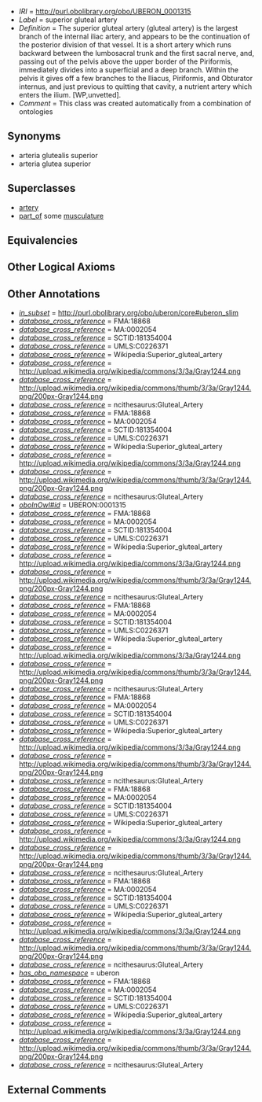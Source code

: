  * *IRI* = http://purl.obolibrary.org/obo/UBERON_0001315
 * *Label* = superior gluteal artery
 * *Definition* = The superior gluteal artery (gluteal artery) is the largest branch of the internal iliac artery, and appears to be the continuation of the posterior division of that vessel. It is a short artery which runs backward between the lumbosacral trunk and the first sacral nerve, and, passing out of the pelvis above the upper border of the Piriformis, immediately divides into a superficial and a deep branch. Within the pelvis it gives off a few branches to the Iliacus, Piriformis, and Obturator internus, and just previous to quitting that cavity, a nutrient artery which enters the ilium. [WP,unvetted].
 * *Comment* = This class was created automatically from a combination of ontologies

## Synonyms

 * arteria glutealis superior
 * arteria glutea superior

## Superclasses

 * [artery](../../UBERON/37/UBERON_0001637.md)
 * [part_of](../../BFO/50/BFO_0000050.md) some [musculature](../../UBERON/15/UBERON_0001015.md)

## Equivalencies


## Other Logical Axioms


## Other Annotations

 * *[in_subset](../../et/oboInOwl#inSubset.md)* = http://purl.obolibrary.org/obo/uberon/core#uberon_slim
 * *[database_cross_reference](../../ef/oboInOwl#hasDbXref.md)* = FMA:18868
 * *[database_cross_reference](../../ef/oboInOwl#hasDbXref.md)* = MA:0002054
 * *[database_cross_reference](../../ef/oboInOwl#hasDbXref.md)* = SCTID:181354004
 * *[database_cross_reference](../../ef/oboInOwl#hasDbXref.md)* = UMLS:C0226371
 * *[database_cross_reference](../../ef/oboInOwl#hasDbXref.md)* = Wikipedia:Superior_gluteal_artery
 * *[database_cross_reference](../../ef/oboInOwl#hasDbXref.md)* = http://upload.wikimedia.org/wikipedia/commons/3/3a/Gray1244.png
 * *[database_cross_reference](../../ef/oboInOwl#hasDbXref.md)* = http://upload.wikimedia.org/wikipedia/commons/thumb/3/3a/Gray1244.png/200px-Gray1244.png
 * *[database_cross_reference](../../ef/oboInOwl#hasDbXref.md)* = ncithesaurus:Gluteal_Artery
 * *[database_cross_reference](../../ef/oboInOwl#hasDbXref.md)* = FMA:18868
 * *[database_cross_reference](../../ef/oboInOwl#hasDbXref.md)* = MA:0002054
 * *[database_cross_reference](../../ef/oboInOwl#hasDbXref.md)* = SCTID:181354004
 * *[database_cross_reference](../../ef/oboInOwl#hasDbXref.md)* = UMLS:C0226371
 * *[database_cross_reference](../../ef/oboInOwl#hasDbXref.md)* = Wikipedia:Superior_gluteal_artery
 * *[database_cross_reference](../../ef/oboInOwl#hasDbXref.md)* = http://upload.wikimedia.org/wikipedia/commons/3/3a/Gray1244.png
 * *[database_cross_reference](../../ef/oboInOwl#hasDbXref.md)* = http://upload.wikimedia.org/wikipedia/commons/thumb/3/3a/Gray1244.png/200px-Gray1244.png
 * *[database_cross_reference](../../ef/oboInOwl#hasDbXref.md)* = ncithesaurus:Gluteal_Artery
 * *[oboInOwl#id](../../id/oboInOwl#id.md)* = UBERON:0001315
 * *[database_cross_reference](../../ef/oboInOwl#hasDbXref.md)* = FMA:18868
 * *[database_cross_reference](../../ef/oboInOwl#hasDbXref.md)* = MA:0002054
 * *[database_cross_reference](../../ef/oboInOwl#hasDbXref.md)* = SCTID:181354004
 * *[database_cross_reference](../../ef/oboInOwl#hasDbXref.md)* = UMLS:C0226371
 * *[database_cross_reference](../../ef/oboInOwl#hasDbXref.md)* = Wikipedia:Superior_gluteal_artery
 * *[database_cross_reference](../../ef/oboInOwl#hasDbXref.md)* = http://upload.wikimedia.org/wikipedia/commons/3/3a/Gray1244.png
 * *[database_cross_reference](../../ef/oboInOwl#hasDbXref.md)* = http://upload.wikimedia.org/wikipedia/commons/thumb/3/3a/Gray1244.png/200px-Gray1244.png
 * *[database_cross_reference](../../ef/oboInOwl#hasDbXref.md)* = ncithesaurus:Gluteal_Artery
 * *[database_cross_reference](../../ef/oboInOwl#hasDbXref.md)* = FMA:18868
 * *[database_cross_reference](../../ef/oboInOwl#hasDbXref.md)* = MA:0002054
 * *[database_cross_reference](../../ef/oboInOwl#hasDbXref.md)* = SCTID:181354004
 * *[database_cross_reference](../../ef/oboInOwl#hasDbXref.md)* = UMLS:C0226371
 * *[database_cross_reference](../../ef/oboInOwl#hasDbXref.md)* = Wikipedia:Superior_gluteal_artery
 * *[database_cross_reference](../../ef/oboInOwl#hasDbXref.md)* = http://upload.wikimedia.org/wikipedia/commons/3/3a/Gray1244.png
 * *[database_cross_reference](../../ef/oboInOwl#hasDbXref.md)* = http://upload.wikimedia.org/wikipedia/commons/thumb/3/3a/Gray1244.png/200px-Gray1244.png
 * *[database_cross_reference](../../ef/oboInOwl#hasDbXref.md)* = ncithesaurus:Gluteal_Artery
 * *[database_cross_reference](../../ef/oboInOwl#hasDbXref.md)* = FMA:18868
 * *[database_cross_reference](../../ef/oboInOwl#hasDbXref.md)* = MA:0002054
 * *[database_cross_reference](../../ef/oboInOwl#hasDbXref.md)* = SCTID:181354004
 * *[database_cross_reference](../../ef/oboInOwl#hasDbXref.md)* = UMLS:C0226371
 * *[database_cross_reference](../../ef/oboInOwl#hasDbXref.md)* = Wikipedia:Superior_gluteal_artery
 * *[database_cross_reference](../../ef/oboInOwl#hasDbXref.md)* = http://upload.wikimedia.org/wikipedia/commons/3/3a/Gray1244.png
 * *[database_cross_reference](../../ef/oboInOwl#hasDbXref.md)* = http://upload.wikimedia.org/wikipedia/commons/thumb/3/3a/Gray1244.png/200px-Gray1244.png
 * *[database_cross_reference](../../ef/oboInOwl#hasDbXref.md)* = ncithesaurus:Gluteal_Artery
 * *[database_cross_reference](../../ef/oboInOwl#hasDbXref.md)* = FMA:18868
 * *[database_cross_reference](../../ef/oboInOwl#hasDbXref.md)* = MA:0002054
 * *[database_cross_reference](../../ef/oboInOwl#hasDbXref.md)* = SCTID:181354004
 * *[database_cross_reference](../../ef/oboInOwl#hasDbXref.md)* = UMLS:C0226371
 * *[database_cross_reference](../../ef/oboInOwl#hasDbXref.md)* = Wikipedia:Superior_gluteal_artery
 * *[database_cross_reference](../../ef/oboInOwl#hasDbXref.md)* = http://upload.wikimedia.org/wikipedia/commons/3/3a/Gray1244.png
 * *[database_cross_reference](../../ef/oboInOwl#hasDbXref.md)* = http://upload.wikimedia.org/wikipedia/commons/thumb/3/3a/Gray1244.png/200px-Gray1244.png
 * *[database_cross_reference](../../ef/oboInOwl#hasDbXref.md)* = ncithesaurus:Gluteal_Artery
 * *[database_cross_reference](../../ef/oboInOwl#hasDbXref.md)* = FMA:18868
 * *[database_cross_reference](../../ef/oboInOwl#hasDbXref.md)* = MA:0002054
 * *[database_cross_reference](../../ef/oboInOwl#hasDbXref.md)* = SCTID:181354004
 * *[database_cross_reference](../../ef/oboInOwl#hasDbXref.md)* = UMLS:C0226371
 * *[database_cross_reference](../../ef/oboInOwl#hasDbXref.md)* = Wikipedia:Superior_gluteal_artery
 * *[database_cross_reference](../../ef/oboInOwl#hasDbXref.md)* = http://upload.wikimedia.org/wikipedia/commons/3/3a/Gray1244.png
 * *[database_cross_reference](../../ef/oboInOwl#hasDbXref.md)* = http://upload.wikimedia.org/wikipedia/commons/thumb/3/3a/Gray1244.png/200px-Gray1244.png
 * *[database_cross_reference](../../ef/oboInOwl#hasDbXref.md)* = ncithesaurus:Gluteal_Artery
 * *[has_obo_namespace](../../ce/oboInOwl#hasOBONamespace.md)* = uberon
 * *[database_cross_reference](../../ef/oboInOwl#hasDbXref.md)* = FMA:18868
 * *[database_cross_reference](../../ef/oboInOwl#hasDbXref.md)* = MA:0002054
 * *[database_cross_reference](../../ef/oboInOwl#hasDbXref.md)* = SCTID:181354004
 * *[database_cross_reference](../../ef/oboInOwl#hasDbXref.md)* = UMLS:C0226371
 * *[database_cross_reference](../../ef/oboInOwl#hasDbXref.md)* = Wikipedia:Superior_gluteal_artery
 * *[database_cross_reference](../../ef/oboInOwl#hasDbXref.md)* = http://upload.wikimedia.org/wikipedia/commons/3/3a/Gray1244.png
 * *[database_cross_reference](../../ef/oboInOwl#hasDbXref.md)* = http://upload.wikimedia.org/wikipedia/commons/thumb/3/3a/Gray1244.png/200px-Gray1244.png
 * *[database_cross_reference](../../ef/oboInOwl#hasDbXref.md)* = ncithesaurus:Gluteal_Artery

## External Comments

